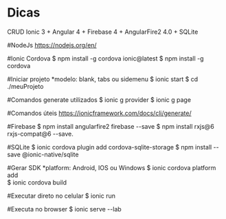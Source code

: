 # Dicas
CRUD Ionic 3 + Angular 4 + Firebase 4 + AngularFire2 4.0 + SQLite

#NodeJs 
https://nodejs.org/en/

#Ionic Cordova 
$ npm install -g cordova ionic@latest 
$ npm install -g cordova

#Iniciar projeto *modelo: blank, tabs ou sidemenu
$ ionic start <nomeProjeto> <modelo> 
$ cd ./meuProjeto 

#Comandos generate utilizados 
$ ionic g provider <nome-provider> 
$ ionic g page <nome-pagina> 

#Comandos úteis
https://ionicframework.com/docs/cli/generate/
   
#Firebase
$ npm install angularfire2 firebase --save 
$ npm install rxjs@6 rxjs-compat@6 --save.

#SQLite
$ ionic cordova plugin add cordova-sqlite-storage
$ npm install --save @ionic-native/sqlite

#Gerar SDK *platform: Android, IOS ou Windows
$ ionic cordova platform add <platform>  
$ ionic cordova build <platform>

#Executar direto no celular
$ ionic run <platform>

#Executa no browser
$ ionic serve --lab  

